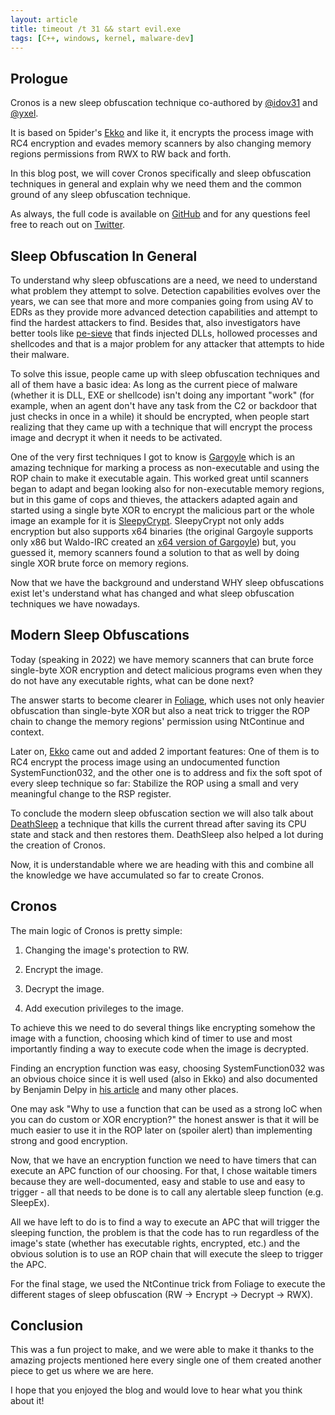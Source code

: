 ```yaml
---
layout: article
title: timeout /t 31 && start evil.exe
tags: [C++, windows, kernel, malware-dev]
---
```


## Prologue

Cronos is a new sleep obfuscation technique co-authored by [@idov31](https://github.com/idov31) and [@yxel](https://github.com/janoglezcampos).

It is based on 5pider's [Ekko](https://github.com/Cracked5pider/Ekko) and like it, it encrypts the process image with RC4 encryption and evades memory scanners by also changing memory regions permissions from RWX to RW back and forth.

In this blog post, we will cover Cronos specifically and sleep obfuscation techniques in general and explain why we need them and the common ground of any sleep obfuscation technique.

As always, the full code is available on [GitHub](https://github.com/idov31/Cronos) and for any questions feel free to reach out on [Twitter](https://twitter.com/idov31).

## Sleep Obfuscation In General

To understand why sleep obfuscations are a need, we need to understand what problem they attempt to solve. Detection capabilities evolves over the years, we can see that more and more companies going from using AV to EDRs as they provide more advanced detection capabilities and attempt to find the hardest attackers to find. Besides that, also investigators have better tools like [pe-sieve](https://github.com/hasherezade/pe-sieve) that finds injected DLLs, hollowed processes and shellcodes and that is a major problem for any attacker that attempts to hide their malware.

To solve this issue, people came up with sleep obfuscation techniques and all of them have a basic idea: As long as the current piece of malware (whether it is DLL, EXE or shellcode) isn't doing any important "work" (for example, when an agent don't have any task from the C2 or backdoor that just checks in once in a while) it should be encrypted, when people start realizing that they came up with a technique that will encrypt the process image and decrypt it when it needs to be activated.

One of the very first techniques I got to know is [Gargoyle](https://github.com/JLospinoso/gargoyle) which is an amazing technique for marking a process as non-executable and using the ROP chain to make it executable again. This worked great until scanners began to adapt and began looking also for non-executable memory regions, but in this game of cops and thieves, the attackers adapted again and started using a single byte XOR to encrypt the malicious part or the whole image an example for it is [SleepyCrypt](https://github.com/SolomonSklash/SleepyCrypt). SleepyCrypt not only adds encryption but also supports x64 binaries (the original Gargoyle supports only x86 but Waldo-IRC created an [x64 version of Gargoyle](https://github.com/waldo-irc/YouMayPasser)) but, you guessed it, memory scanners found a solution to that as well by doing single XOR brute force on memory regions.

Now that we have the background and understand WHY sleep obfuscations exist let's understand what has changed and what sleep obfuscation techniques we have nowadays.

## Modern Sleep Obfuscations

Today (speaking in 2022) we have memory scanners that can brute force single-byte XOR encryption and detect malicious programs even when they do not have any executable rights, what can be done next?

The answer starts to become clearer in [Foliage](https://github.com/SecIdiot/FOLIAGE), which uses not only heavier obfuscation than single-byte XOR but also a neat trick to trigger the ROP chain to change the memory regions' permission using NtContinue and context.

Later on, [Ekko](https://github.com/Cracked5pider/Ekko) came out and added 2 important features: One of them is to RC4 encrypt the process image using an undocumented function SystemFunction032, and the other one is to address and fix the soft spot of every sleep technique so far: Stabilize the ROP using a small and very meaningful change to the RSP register.

To conclude the modern sleep obfuscation section we will also talk about [DeathSleep](https://github.com/janoglezcampos/DeathSleep) a technique that kills the current thread after saving its CPU state and stack and then restores them. DeathSleep also helped a lot during the creation of Cronos.

Now, it is understandable where we are heading with this and combine all the knowledge we have accumulated so far to create Cronos.

## Cronos

The main logic of Cronos is pretty simple:

1. Changing the image's protection to RW.

2. Encrypt the image.

3. Decrypt the image.

4. Add execution privileges to the image.

To achieve this we need to do several things like encrypting somehow the image with a function, choosing which kind of timer to use and most importantly finding a way to execute code when the image is decrypted.

Finding an encryption function was easy, choosing SystemFunction032 was an obvious choice since it is well used (also in Ekko) and also documented by Benjamin Delpy in [his article](https://blog.gentilkiwi.com/cryptographie/api-systemfunction-windows) and many other places.

One may ask "Why to use a function that can be used as a strong IoC when you can do custom or XOR encryption?" the honest answer is that it will be much easier to use it in the ROP later on (spoiler alert) than implementing strong and good encryption.

Now, that we have an encryption function we need to have timers that can execute an APC function of our choosing. For that, I chose waitable timers because they are well-documented, easy and stable to use and easy to trigger - all that needs to be done is to call any alertable sleep function (e.g. SleepEx).

All we have left to do is to find a way to execute an APC that will trigger the sleeping function, the problem is that the code has to run regardless of the image's state (whether has executable rights, encrypted, etc.) and the obvious solution is to use an ROP chain that will execute the sleep to trigger the APC.

For the final stage, we used the NtContinue trick from Foliage to execute the different stages of sleep obfuscation (RW -> Encrypt -> Decrypt -> RWX).

## Conclusion

This was a fun project to make, and we were able to make it thanks to the amazing projects mentioned here every single one of them created another piece to get us where we are here.

I hope that you enjoyed the blog and would love to hear what you think about it!
